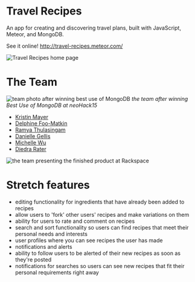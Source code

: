 # Travel Recipes

An app for creating and discovering travel plans, built with JavaScript, Meteor, and MongoDB.

See it online! http://travel-recipes.meteor.com/

![Travel Recipes home page](http://i132.photobucket.com/albums/q17/dierat/Screen%20Shot%202015-09-18%20at%206.04.13%20PM.png)


# The Team

![team photo after winning best use of MongoDB](http://i132.photobucket.com/albums/q17/dierat/CI_7O-DWsAAN8yz.jpg)
*the team after winning Best Use of MongoDB at neoHack15*
- [Kristin Mayer](https://github.com/coldzonemt)
- [Delphine Foo-Matkin](https://github.com/delphinefoo)
- [Ramya Thulasingam](https://github.com/ramyathulasingam)
- [Danielle Gellis](https://github.com/danisyellis)
- [Michelle Wu](https://github.com/MichelleW)
- [Diedra Rater](https://github.com/dierat)

![the team presenting the finished product at Rackspace](http://i132.photobucket.com/albums/q17/dierat/CInsSAQVEAAstKb.jpg)


# Stretch features
- editing functionality for ingredients that have already been added to recipes
- allow users to 'fork' other users' recipes and make variations on them
- ability for users to rate and comment on recipes
- search and sort functionality so users can find recipes that meet their personal needs and interests
- user profiles where you can see recipes the user has made
- notifications and alerts
- ability to follow users to be alerted of their new recipes as soon as they're posted
- notifications for searches so users can see new recipes that fit their personal requirements right away
